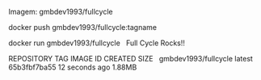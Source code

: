 Imagem: gmbdev1993/fullcycle

docker push gmbdev1993/fullcycle:tagname

docker run gmbdev1993/fullcycle &nbsp;
Full Cycle Rocks!!

REPOSITORY             TAG       IMAGE ID       CREATED          SIZE &nbsp;
gmbdev1993/fullcycle   latest    65b3fbf7ba55   12 seconds ago   1.88MB
